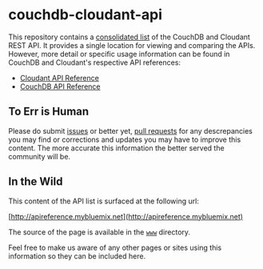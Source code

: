 # couchdb-cloudant-api

This repository contains a [consolidated list](https://github.com/ibm-cds-labs/couchdb-cloudant-api/blob/master/cloudant-couchdb-api-ref.json) of the CouchDB and Cloudant REST API. It provides a single location for viewing and comparing the APIs. However, more detail or specific usage information can be found in CouchDB and Cloudant's respective API references:  

* [Cloudant API Reference](https://docs.cloudant.com/api.html)    
* [CouchDB API Reference](http://docs.couchdb.org/en/2.0.0/api/)

## To Err is Human

Please do submit [issues](https://github.com/ibm-cds-labs/couchdb-cloudant-api/issues) or better yet, [pull requests](https://github.com/ibm-cds-labs/couchdb-cloudant-api/pulls) for any descrepancies you may find or corrections and updates you may have to improve this content. The more accurate this information the better served the community will be.

## In the Wild

This content of the API list is surfaced at the following url:

[http://apireference.mybluemix.net](http://apireference.mybluemix.net)

The source of the page is available in the [`www`](https://github.com/ibm-cds-labs/couchdb-cloudant-api/tree/master/www) directory.

Feel free to make us aware of any other pages or sites using this information so they can be included here.


